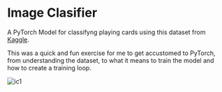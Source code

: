 # Image Clasifier

A PyTorch Model for classifyng playing cards using this dataset from [Kaggle](https://www.kaggle.com/datasets/gpiosenka/cards-image-datasetclassification).

This was a quick and fun exercise for me to get accustomed to PyTorch, from understanding the dataset, to what it means to train the model and how to create a training loop.

![ic1](https://github.com/alexandra-burca/ImageClassifier/assets/127431550/9be6bbd3-dfc9-4e64-b84c-98cf293fc821)
